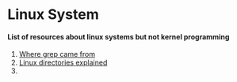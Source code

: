 # Linux System

#### List of resources about linux systems but not kernel programming

1. [Where grep came from](https://www.youtube.com/watch?v=NTfOnGZUZDk)
2. [Linux directories explained ](https://www.youtube.com/watch?v=HbgzrKJvDRw)
3. 